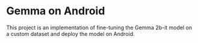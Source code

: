 # Gemma on Android
This project is an implementation of fine-tuning the Gemma 2b-it model on a custom dataset and deploy the model on Android.
